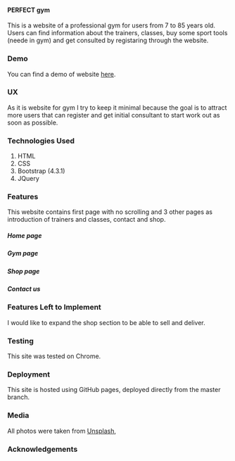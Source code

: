 #### PERFECT gym

This is a website of a professional gym for users from 7 to 85 years old. Users can find information about the trainers, classes, buy some sport tools (neede in gym) and
get consulted by registaring through the website.


### Demo
You can find a demo of website [here](https://github.com/meghdadyazdi/UCFD-Milestone).

### UX
As it is website for gym I try to keep it minimal because the goal is to attract more users that can register and get initial consultant to start work out as 
soon as possible.


### Technologies Used
1. HTML
2. CSS
3. Bootstrap (4.3.1)
4. JQuery

### Features
This website contains first page with no scrolling and 3 other pages as introduction of trainers and classes, contact and shop. 

##### Home page
##### Gym page
##### Shop page
##### Contact us


### Features Left to Implement
I would like to expand the shop section to be able to sell and deliver.

### Testing
This site was tested on Chrome.

### Deployment
This site is hosted using GitHub pages, deployed directly from the master branch. 
### Media
All photos were taken from [Unsplash](https://unsplash.com/), 

### Acknowledgements
